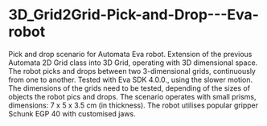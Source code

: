 # 3D_Grid2Grid-Pick-and-Drop---Eva-robot
Pick and drop scenario for Automata Eva robot. Extension of the previous Automata 2D Grid class into 3D Grid, operating with 3D dimensional space. The robot picks and drops between two 3-dimensional grids, continuously from one to another. Tested with Eva SDK 4.0.0., using the slower motion. The dimensions of the grids need to be tested, depending of the sizes of objects the robot pics and drops.  The scenario operates with small prisms, dimensions: 7 x 5 x 3.5 cm (in thickness). 
The robot utilises popular gripper Schunk EGP 40 with customised jaws. 
